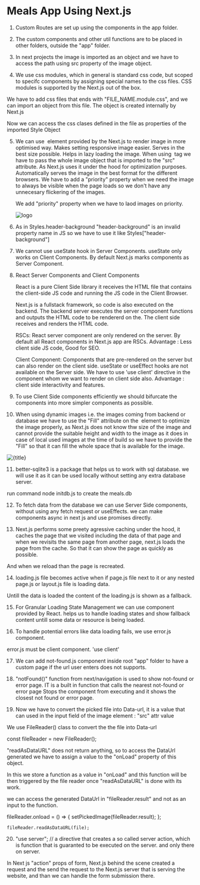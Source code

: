 # Meals App Using Next.js

1. Custom Routes are set up using the components in the app folder.

2. The custom components and other util functions are to be placed in other folders, outside the "app" folder.

3. In next projects the image is imported as an object and we have to access the path using src property of the image object.

4. We use css modules, which in general is standard css code, but scoped to specifc components by assigning special names to the css files. CSS modules is supported by the Next.js out of the box.

We have to add css files that ends with "FILE_NAME.module.css", and we can import an object from this file.
The object is created internally by Next.js

Now we can access the css clases defined in the file as properties of the imported Style Object

5. We can use <Image> element provided by the Next.js to render image in more optimised way.
   Makes setting responsive image easier. Serves in the best size possible.
   Helps in lazy loading the image.
   When using <Image> tag we have to pass the whole image object that is imported to the "src" attribute. As Next.js uses it under the hood for optimization purposes.
   Automatically serves the image in the best format for the different browsers.
   We have to add a "priority" property when we need the image to always be visible when the page loads so we don't have any unnecesary flickering of the images.

   We add "priority" property when we have to laod images on priority.

    <Image src={logoImg} alt="logo" priority />

6. As in Styles.header-background "header-background" is an invalid property name in JS so we have to use it like Styles["header-background"]

7. We cannot use useState hook in Server Components. useState only works on Client Components.
   By default Next.js marks components as Server Component.

8. React Server Components and Client Components

   React is a pure Client Side library it receives the HTML file that contains the client-side JS code and running the JS code in the Client Browser.

   Next.js is a fullstack framework, so code is also executed on the backend. The backend server executes the server component functions and outputs the HTML code to be rendererd on the. The client side receives and renders the HTML code.

   RSCs:
   React server component are only rendered on the server.
   By default all React components in Next.js app are RSCs.
   Advantage : Less client side JS code, Good for SEO.

   Client Component:
   Components that are pre-rendered on the server but can also render on the client side. useState or useEffect hooks are not available on the Server side.
   We have to use 'use client' directive in the component whom we want to render on client side also.
   Advantage : client side interactivity and features.

9. To use Client Side components efficiently we should bifurcate the components into more simpler components as possible.

10. When using dynamic images i.e. the images coming from backend or database we have to use the "Fill" attribute on the <Image> element to optimize the image properly, as Next.js does not know thw size of the image and cannot provide the suitable height and width to the image as it does in case of local used images at the time of build so we have to provide the "Fill" so that it can fill the whole space that is available for the image.

<Image src={image} alt={title} fill />

11. better-sqlite3 is a package that helps us to work with sql database. we will use it as it can be used locally without setting any extra database server.

run command node initdb.js to create the meals.db

12. To fetch data from the database we can use Server Side components, without using any fetch request or useEffects.
    we can make components async in next js and use promises directly.

13. Next.js performs some preety agressive caching under the hood, it caches the page that we visited including the data of that page and when we revisits the same page from another page, next.js loads the page from the cache. So that it can show the page as quickly as possible.

And when we reload than the page is recreated.

14. loading.js file becomes active when if page.js file next to it or any nested page.js or layout.js file is loading data.

Untill the data is loaded the content of the loading.js is shown as a fallback.

15. For Granular Loading State Management we can use <Suspense> component provided by React. <Suspense> helps us to handle loading states and show fallback content untill some data or resource is being loaded.

16. To handle potential errors like data loading fails, we use error.js component.

error.js must be client component. 'use client'

17. We can add not-found.js component inside root "app" folder to have a custom page if the url user enters does not supports.

18. "notFound()" function from next/navigation is used to show not-found or error page.
    IT is a built in function that calls the nearest not-found or error page
    Stops the component from executing and it shows the closest not found or error page.

19. Now we have to convert the picked file into Data-url, it is a value that can used in the input field of the image element : "src" attr value

We use FileReader() class to convert the the file into Data-url

const fileReader = new FileReader();

"readAsDataURL" does not return anything, so to access the DataUrl generated we have to assign a value to the "onLoad" property of this object.

In this we store a function as a value in "onLoad" and this function will be then triggered by the file reader once "readAsDataURL" is done with its work.

we can access the generated DataUrl in "fileReader.result" and not as an input to the function.

fileReader.onload = () => {
setPickedImage(fileReader.result);
};

    fileReader.readAsDataURL(file);

20. "use server"; // a directive that creates a so called server action, which is function that is guaranted to be executed on the server. and only there on server.

In Next js "action" props of form, Next.js behind the scene created a request and the send the request to the Next.js server that is serving the website, and than we can handle the form submission there.

